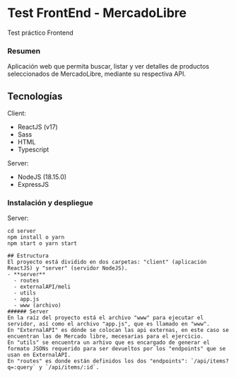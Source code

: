 # Test FrontEnd - MercadoLibre
Test práctico Frontend
### Resumen
Aplicación web que permita buscar, listar y ver detalles de productos seleccionados de MercadoLibre, mediante su respectiva API.
## Tecnologías
Client:
- ReactJS (v17)
- Sass
- HTML
- Typescript

Server:
- NodeJS (18.15.0)
- ExpressJS

### Instalación y despliegue
Server:
```
cd server
npm install o yarn
npm start o yarn start

## Estructura
El proyecto está dividido en dos carpetas: "client" (aplicación ReactJS) y "server" (servidor NodeJS).
- **server**
  - routes
  - externalAPI/meli
  - utils
  - app.js
  - www (archivo)
###### Server
En la raíz del proyecto está el archivo "www" para ejecutar el servidor, así como el archivo "app.js", que es llamado en "www".
En "ExternalAPI" es dónde se colocan las api externas, en este caso se encuentran las de Mercado libre, mecesarias para el ejercicio.
En "utils" se encuentra un arhivo que es encargado de generar el formato JSONs requerido para ser devueltos por los "endpoints" que se usan en ExternalAPI.
En "routes" es donde están definidos los dos "endpoints": `/api/items?q=:query` y `/api/items/:id`.

